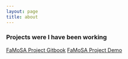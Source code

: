 ```yaml
---
layout: page
title: about
---
```



### Projects were I have been working

[FaMoSA Project Gitbook](https://dalthviz.github.io/gitbook-showcase)
[FaMoSA Project Demo](https://dalthviz.github.io/showcase)